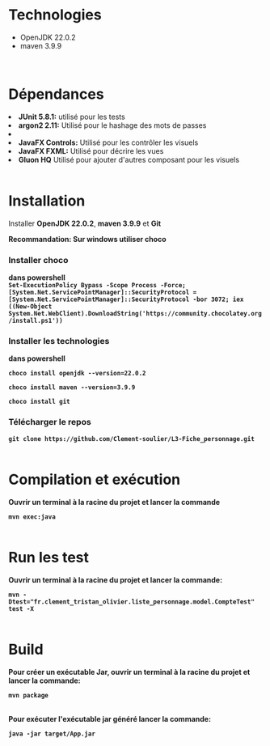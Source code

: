 <h1>Technologies</h1>
<ul>
    <li>OpenJDK 22.0.2</li>
    <li>maven 3.9.9</li>
</ul>
<br>
    <h1>Dépendances</h1>
    <li><b>JUnit 5.8.1:</b> utilisé pour les tests</li>
    <li><b>argon2 2.11:</b> Utilisé pour le hashage des mots de passes</li>
    <li></li>
    <li><b>JavaFX Controls:</b> Utilisé pour les contrôler les visuels</li>
    <li><b>JavaFX FXML:</b> Utilisé pour décrire les vues</li>
    <li><b>Gluon HQ</b> Utilisé pour ajouter d'autres composant pour les visuels</li>
</ul>
<br>
<h1>Installation</h1>
<p>Installer <b>OpenJDK 22.0.2</b>, <b>maven 3.9.9</b> et <b>Git</b</p>
<p><b>Recommandation:</b> Sur windows utiliser choco</p>
<h3>Installer choco</h3>
dans powershell<br>
<code>Set-ExecutionPolicy Bypass -Scope Process -Force; [System.Net.ServicePointManager]::SecurityProtocol = [System.Net.ServicePointManager]::SecurityProtocol -bor 3072; iex ((New-Object System.Net.WebClient).DownloadString('https://community.chocolatey.org/install.ps1'))</code>

<h3>Installer les technologies</h3>
dans powershell<br>
<code>
choco install openjdk --version=22.0.2<br>
choco install maven --version=3.9.9<br>
choco install git
</code>

<h3>Télécharger le repos</h3>
<code>git clone https://github.com/Clement-soulier/L3-Fiche_personnage.git</code>
<br>
<br>
<h1>Compilation et exécution</h1>
<p>Ouvrir un terminal à la racine du projet et lancer la commande</p>
<code>mvn exec:java</code>
<br>
<br>
<h1>Run les test</h1>
<p>Ouvrir un terminal à la racine du projet et lancer la commande:</p>
<code>mvn -Dtest="fr.clement_tristan_olivier.liste_personnage.model.CompteTest" test -X</code>
<br>
<br>
<h1>Build</h1>
<p>Pour créer un exécutable Jar, ouvrir un terminal à la racine du projet et lancer la commande:</p>
<code>mvn package</code>
<br>
<br>
<p>Pour exécuter l'exécutable jar généré lancer la commande:</p>
<code>java -jar target/App.jar</code>